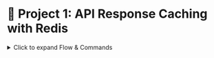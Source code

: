 # 🚀 Project 1: API Response Caching with Redis

<details>
<summary>Click to expand Flow & Commands</summary>

## 🔹 Flow of API Request with Redis Cache

1. **Client requests data** → API checks Redis first.  
2. **Cache Hit:** If found → return cached result instantly.  
3. **Cache Miss:** If not found → query DB → return result → save it to Redis for next requests.

---

## 🔹 Redis Commands Used

- `redis.createClient()` → create a Redis client instance and connect to Redis.  
- `get(key)` → retrieve cached data from Redis.  
- `setEx(key, ttl, value)` → save data in Redis with a Time-To-Live (expiration).  
- **Middleware/Helper Pattern:**  
  - Check cache first  
  - If miss → query DB  
  - Store the result in Redis for future requests  

---

## 🔹 Redis Cache Flow Diagram

```text
            ┌───────────────┐
            │   Client      │
            └───────┬───────┘
                    │ Request / GET
                    ▼
            ┌───────────────┐
            │  Express API  │
            └───────┬───────┘
                    │
           Check Redis Cache (GET key)
                    │
        ┌───────────┴───────────┐
        │                       │
   Cache Hit?                 Cache Miss
        │                       │
        ▼                       ▼
 ┌───────────────┐       ┌───────────────┐
 │  Return Data  │       │ Fetch from DB /│
 │   from Redis  │       │  External API │
 └───────┬───────┘       └───────┬───────┘
         │                       │
         ▼                       ▼
     ✅ Client gets           Store Result in Redis
        Response                  (SETEX key TTL)
                                 │
                                 ▼
                         ✅ Client gets Response
